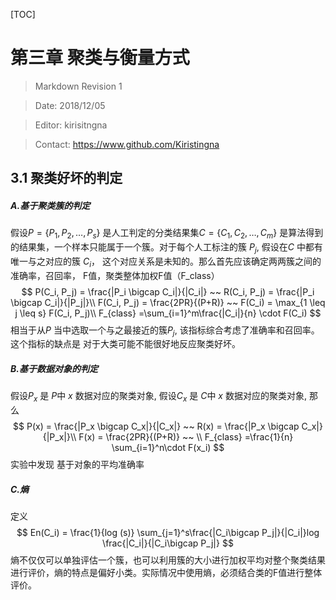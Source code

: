 [TOC]

# 第三章 聚类与衡量方式
> Markdown Revision 1

> Date: 2018/12/05

> Editor: kirisitngna

> Contact: https://www.github.com/Kiristingna



## 3.1 聚类好坏的判定

##### A.基于聚类簇的判定

假设$P=\{P_1, P_2, \dots, P_s\}$ 是人工判定的分类结果集$C=\{C_1, C_2, \dots, C_m\}$ 是算法得到的结果集，一个样本只能属于一个簇。对于每个人工标注的簇 $P_j$, 假设在$C$ 中都有唯一与之对应的簇 $C_i$， 这个对应关系是未知的。那么首先应该确定两两簇之间的准确率，召回率， F值，聚类整体加权F值（F_class）
$$
P(C_i, P_j) = \frac{|P_i \bigcap C_i|}{|C_i|} ~~ 
R(C_i, P_j) = \frac{|P_i \bigcap C_i|}{|P_j|}\\
F(C_i, P_j) = \frac{2PR}{(P+R)} ~~
F(C_i) = \max_{1 \leq j \leq s} F(C_i, P_j)\\
F_{class} =\sum_{i=1}^m\frac{|C_i|}{n} \cdot F(C_i)
$$
相当于从$P$ 当中选取一个与之最接近的簇$P_j$, 该指标综合考虑了准确率和召回率。这个指标的缺点是 对于大类可能不能很好地反应聚类好坏。

##### B.基于数据对象的判定

假设$P_x$ 是 $P$中 $x$ 数据对应的聚类对象, 假设$C_x$ 是 $C$中 $x$ 数据对应的聚类对象, 那么
$$
P(x) = \frac{|P_x \bigcap C_x|}{|C_x|} ~~ 
R(x) = \frac{|P_x \bigcap C_x|}{|P_x|}\\
F(x) = \frac{2PR}{(P+R)} ~~
\\
F_{class} =\frac{1}{n} \sum_{i=1}^n\cdot F(x_i)
$$
实验中发现 基于对象的平均准确率

##### C.熵

定义
$$
En(C_i) = \frac{1}{log (s)} \sum_{j=1}^s\frac{|C_i\bigcap P_j|}{|C_i|}log \frac{|C_i|}{|C_i\bigcap P_j|} 
$$
熵不仅仅可以单独评估一个簇，也可以利用簇的大小进行加权平均对整个聚类结果进行评价，熵的特点是偏好小类。实际情况中使用熵，必须结合类的F值进行整体评价。


